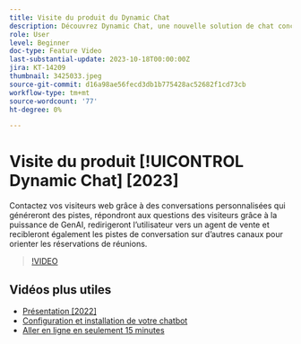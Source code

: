 ```yaml
---
title: Visite du produit du Dynamic Chat
description: Découvrez Dynamic Chat, une nouvelle solution de chat conçue pour le marketing et les ventes d’Adobe.
role: User
level: Beginner
doc-type: Feature Video
last-substantial-update: 2023-10-18T00:00:00Z
jira: KT-14209
thumbnail: 3425033.jpeg
source-git-commit: d16a98ae56fecd3db1b775428ac52682f1cd73cb
workflow-type: tm+mt
source-wordcount: '77'
ht-degree: 0%

---
```



# Visite du produit [!UICONTROL Dynamic Chat] [2023]

Contactez vos visiteurs web grâce à des conversations personnalisées qui généreront des pistes, répondront aux questions des visiteurs grâce à la puissance de GenAI, redirigeront l’utilisateur vers un agent de vente et recibleront également les pistes de conversation sur d’autres canaux pour orienter les réservations de réunions.

>[!VIDEO](https://video.tv.adobe.com/v/3425033/?learn=on)

## Vidéos plus utiles

* [Présentation [2022]](product-tour-2022.md)
* [Configuration et installation de votre chatbot](setup.md)
* [Aller en ligne en seulement 15 minutes](go-live-in-15-minutes.md)
